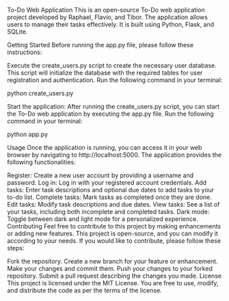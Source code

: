 To-Do Web Application
This is an open-source To-Do web application project developed by Raphael, Flavio, and Tibor. The application allows users to manage their tasks effectively. It is built using Python, Flask, and SQLite.

Getting Started
Before running the app.py file, please follow these instructions:

Execute the create_users.py script to create the necessary user database. This script will initialize the database with the required tables for user registration and authentication. Run the following command in your terminal:

python create_users.py

Start the application: After running the create_users.py script, you can start the To-Do web application by executing the app.py file. Run the following command in your terminal:

python app.py


Usage
Once the application is running, you can access it in your web browser by navigating to http://localhost:5000. The application provides the following functionalities:

Register: Create a new user account by providing a username and password.
Log in: Log in with your registered account credentials.
Add tasks: Enter task descriptions and optional due dates to add tasks to your to-do list.
Complete tasks: Mark tasks as completed once they are done.
Edit tasks: Modify task descriptions and due dates.
View tasks: See a list of your tasks, including both incomplete and completed tasks.
Dark mode: Toggle between dark and light mode for a personalized experience.
Contributing
Feel free to contribute to this project by making enhancements or adding new features. This project is open-source, and you can modify it according to your needs. If you would like to contribute, please follow these steps:

Fork the repository.
Create a new branch for your feature or enhancement.
Make your changes and commit them.
Push your changes to your forked repository.
Submit a pull request describing the changes you made.
License
This project is licensed under the MIT License. You are free to use, modify, and distribute the code as per the terms of the license.
